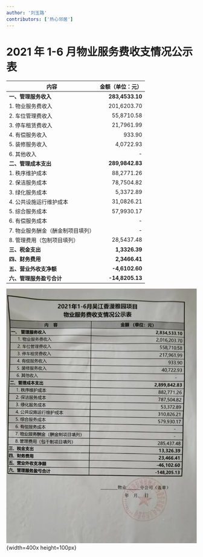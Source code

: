 ```yaml
---
author: '刘玉路'
contributors: ['热心邻居']
---
```


# 2021 年 1-6 月物业服务费收支情况公示表

| 内容                              | 金额（单位：元） |
| --------------------------------- | ---------------: |
| **一、管理服务收入**              |  **283,4533.10** |
| 1. 物业服务费收入                 |      201,6203.70 |
| 2. 车位管理费收入                 |       55,8710.58 |
| 3. 停车租赁费收入                 |       21,7961.99 |
| 4. 有偿服务收入                   |           933.90 |
| 5. 装修服务收入                   |        4,0722.93 |
| 6. 其他收入                       |                - |
| **二、管理成本支出**              |  **289,9842.83** |
| 1. 秩序维护成本                   |       88,2771.26 |
| 2. 保洁服务成本                   |       78,7504.82 |
| 3. 绿化服务成本                   |        5,3372.89 |
| 4. 公共设施运行维护成本           |       31,0826.21 |
| 5. 综合服务成本                   |       57,9930.17 |
| 6. 有偿服务成本                   |                - |
| 7. 物业服务酬金（酬金制项目填列） |                - |
| 8. 管理费用（包制项目填列）       |       28,5437.48 |
| **三、税金支出**                  |    **1,3326.39** |
| **四、财务费用**                  |    **2,3466.41** |
| **五、营业外收支净额**            |   **-4,6102.60** |
| **六、管理服务盈亏合计**          |  **-14,8205.13** |

![2021年1-6月吴江香漫雅园项目物业服务费收支情况公示表##w400](/public/images/2021年1-6月吴江香漫雅园项目物业服务费收支情况公示表.jpg){width=400x height=100px}
